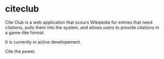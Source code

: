 citeclub
========

Cite Club is a web application that scours Wikipedia for entries that need citations, pulls them into the system, and allows users to provide citations in a game-like format.

It is currently in active developement.

Cite the power.
